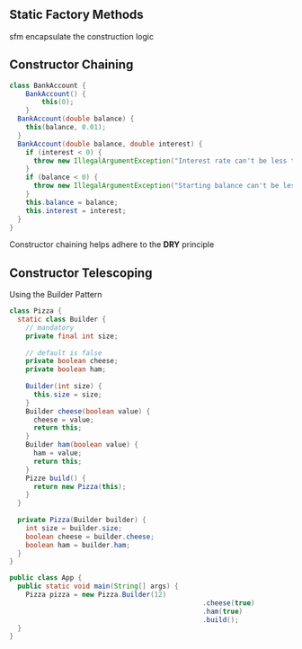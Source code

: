## Static Factory Methods

sfm encapsulate the construction logic



## Constructor Chaining

```java
class BankAccount {
	BankAccount() {
		this(0);
	}
  BankAccount(double balance) {
    this(balance, 0.01);
  }
  BankAccount(double balance, double interest) {
    if (interest < 0) {
      throw new IllegalArgumentException("Interest rate can't be less than 0");
    }
    if (balance < 0) {
      throw new IllegalArgumentException("Starting balance can't be less than 0");
    }
    this.balance = balance;
    this.interest = interest;
  }
}
```

Constructor chaining helps adhere to the **DRY** principle





## Constructor Telescoping

Using the Builder Pattern

```java
class Pizza {
  static class Builder {
    // mandatory
    private final int size;
    
    // default is false
    private boolean cheese;
    private boolean ham;
    
    Builder(int size) {
      this.size = size;
    }
    Builder cheese(boolean value) {
      cheese = value;
      return this;
    }
    Builder ham(boolean value) {
      ham = value;
      return this;
    }
    Pizze build() {
      return new Pizza(this);
    }
  }
  
  private Pizza(Builder builder) {
    int size = builder.size;
    boolean cheese = builder.cheese;
    boolean ham = builder.ham;
  }
}

public class App {
  public static void main(String[] args) {
    Pizza pizza = new Pizza.Builder(12)
      											.cheese(true)
      											.ham(true)
      											.build();
  }
}
```



